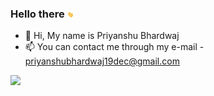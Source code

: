 ### Hello there <img src="https://github.com/ABSphreak/ABSphreak/blob/master/gifs/Hi.gif" width="10px">

- 👋 Hi, My name is Priyanshu Bhardwaj
- 📫 You can contact me through my e-mail - priyanshubhardwaj19dec@gmail.com

<img src="https://github-readme-stats.vercel.app/api?username=priyanshu1912&&show_icons=true&title_color=ffffff&icon_color=bb2acf&text_color=daf7dc&bg_color=151515"/>
